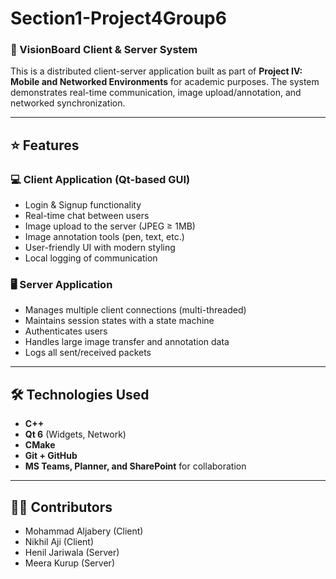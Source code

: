 # Section1-Project4Group6

### 📱 VisionBoard Client & Server System

This is a distributed client-server application built as part of **Project IV: Mobile and Networked Environments** for academic purposes. The system demonstrates real-time communication, image upload/annotation, and networked synchronization.

---

## ⭐ Features

### 💻 Client Application (Qt-based GUI)
- Login & Signup functionality
- Real-time chat between users
- Image upload to the server (JPEG ≥ 1MB)
- Image annotation tools (pen, text, etc.)
- User-friendly UI with modern styling
- Local logging of communication

### 🖥 Server Application
- Manages multiple client connections (multi-threaded)
- Maintains session states with a state machine
- Authenticates users
- Handles large image transfer and annotation data
- Logs all sent/received packets

---

## 🛠️ Technologies Used

- **C++**
- **Qt 6** (Widgets, Network)
- **CMake**
- **Git + GitHub**
- **MS Teams, Planner, and SharePoint** for collaboration

---

## 👨‍💻 Contributors

- Mohammad Aljabery (Client)
- Nikhil Aji (Client)
- Henil Jariwala (Server)
- Meera Kurup (Server)
